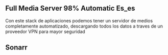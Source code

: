 ## Full Media Server 98% Automatic Es_es
Con este stack de aplicaciones podemos tener un servidor de medios completamente automatizado, descargando todos los datos a traves de un proveedor VPN para mayor seguridad

## Sonarr
